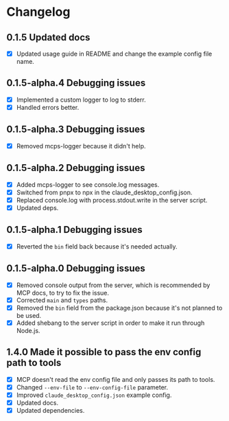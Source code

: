 # Changelog

## 0.1.5 Updated docs

- [x] Updated usage guide in README and change the example config file name.

## 0.1.5-alpha.4 Debugging issues

- [x] Implemented a custom logger to log to stderr.
- [x] Handled errors better.

## 0.1.5-alpha.3 Debugging issues

- [x] Removed mcps-logger because it didn't help.

## 0.1.5-alpha.2 Debugging issues

- [x] Added mcps-logger to see console.log messages.
- [x] Switched from pnpx to npx in the claude_desktop_config.json.
- [x] Replaced console.log with process.stdout.write in the server script.
- [x] Updated deps.

## 0.1.5-alpha.1 Debugging issues

- [x] Reverted the `bin` field back because it's needed actually.

## 0.1.5-alpha.0 Debugging issues

- [x] Removed console output from the server, which is recommended by MCP docs, to try to fix the issue.
- [x] Corrected `main` and `types` paths.
- [x] Removed the `bin` field from the package.json because it's not planned to be used.
- [x] Added shebang to the server script in order to make it run through Node.js.

## 1.4.0 Made it possible to pass the env config path to tools

- [x] MCP doesn't read the env config file and only passes its path to tools.
- [x] Changed `--env-file` to `--env-config-file` parameter.
- [x] Improved `claude_desktop_config.json` example config.
- [x] Updated docs.
- [x] Updated dependencies.

